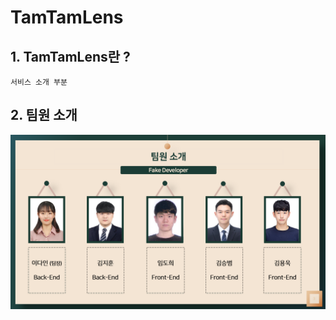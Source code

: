 # TamTamLens

## 1. TamTamLens란 ?

```
서비스 소개 부분
```



## 2. 팀원 소개

![image-20201020170014717](README.assets/image-20201020170014717.png)